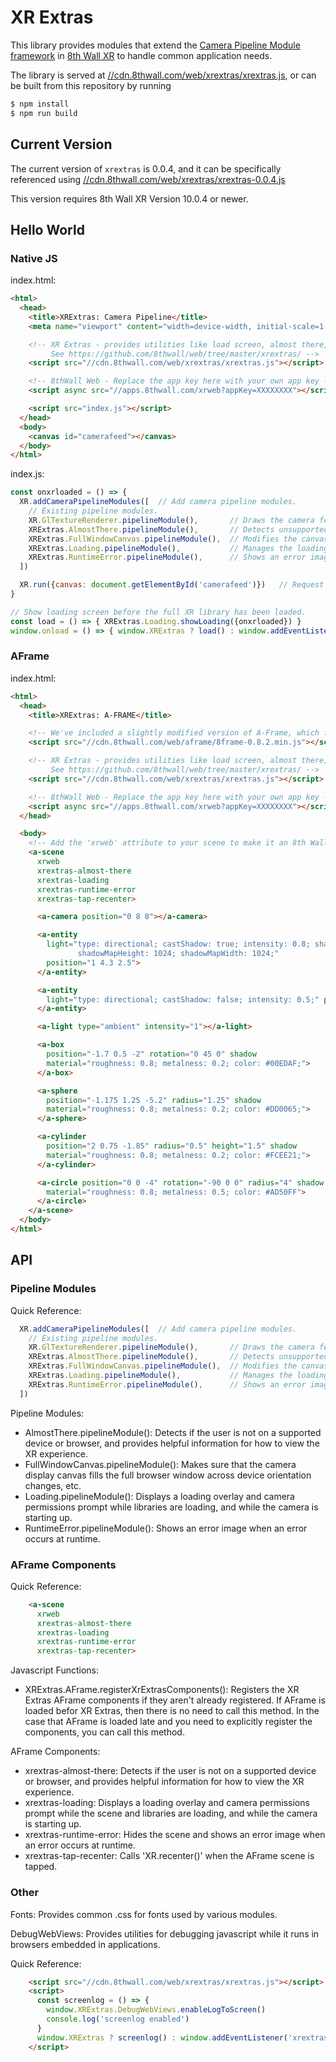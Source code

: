 # XR Extras

This library provides modules that extend the
[Camera Pipeline Module framework](https://docs.8thwall.com/web/#camerapipelinemodule) in
[8th Wall XR](https://8thwall.com/products-web.html) to handle common application needs.

The library is served at
[//cdn.8thwall.com/web/xrextras/xrextras.js](https://cdn.8thwall.com/web/xrextras/xrextras.js), or
can be built from this repository by running

```bash
$ npm install
$ npm run build
```

## Current Version

The current version of `xrextras` is 0.0.4, and it can be specifically referenced using
[//cdn.8thwall.com/web/xrextras/xrextras-0.0.4.js](https://cdn.8thwall.com/web/xrextras/xrextras-0.0.4.js)

This version requires 8th Wall XR Version 10.0.4 or newer.

## Hello World

### Native JS

index.html:

```html
<html>
  <head>
    <title>XRExtras: Camera Pipeline</title>
    <meta name="viewport" content="width=device-width, initial-scale=1.0, user-scalable=no">

    <!-- XR Extras - provides utilities like load screen, almost there, and error handling.
         See https://github.com/8thwall/web/tree/master/xrextras/ -->
    <script src="//cdn.8thwall.com/web/xrextras/xrextras.js"></script>

    <!-- 8thWall Web - Replace the app key here with your own app key -->
    <script async src="//apps.8thwall.com/xrweb?appKey=XXXXXXXX"></script>

    <script src="index.js"></script>
  </head>
  <body>
    <canvas id="camerafeed"></canvas>
  </body>
</html>
```

index.js:

```javascript
const onxrloaded = () => {
  XR.addCameraPipelineModules([  // Add camera pipeline modules.
    // Existing pipeline modules.
    XR.GlTextureRenderer.pipelineModule(),       // Draws the camera feed.
    XRExtras.AlmostThere.pipelineModule(),       // Detects unsupported browsers and gives hints.
    XRExtras.FullWindowCanvas.pipelineModule(),  // Modifies the canvas to fill the window.
    XRExtras.Loading.pipelineModule(),           // Manages the loading screen on startup.
    XRExtras.RuntimeError.pipelineModule(),      // Shows an error image on runtime error.
  ])

  XR.run({canvas: document.getElementById('camerafeed')})   // Request permissions and run camera.
}

// Show loading screen before the full XR library has been loaded.
const load = () => { XRExtras.Loading.showLoading({onxrloaded}) }
window.onload = () => { window.XRExtras ? load() : window.addEventListener('xrextrasloaded', load) }
```

### AFrame

index.html:

```html
<html>
  <head>
    <title>XRExtras: A-FRAME</title>

    <!-- We've included a slightly modified version of A-Frame, which fixes some polish concerns -->
    <script src="//cdn.8thwall.com/web/aframe/8frame-0.8.2.min.js"></script>

    <!-- XR Extras - provides utilities like load screen, almost there, and error handling.
         See https://github.com/8thwall/web/tree/master/xrextras/ -->
    <script src="//cdn.8thwall.com/web/xrextras/xrextras.js"></script>

    <!-- 8thWall Web - Replace the app key here with your own app key -->
    <script async src="//apps.8thwall.com/xrweb?appKey=XXXXXXXX"></script>
  </head>

  <body>
    <!-- Add the 'xrweb' attribute to your scene to make it an 8th Wall Web A-FRAME scene. -->
    <a-scene
      xrweb
      xrextras-almost-there
      xrextras-loading
      xrextras-runtime-error
      xrextras-tap-recenter>

      <a-camera position="0 8 8"></a-camera>

      <a-entity
        light="type: directional; castShadow: true; intensity: 0.8; shadowCameraTop: 7;
               shadowMapHeight: 1024; shadowMapWidth: 1024;"
        position="1 4.3 2.5">
      </a-entity>

      <a-entity
        light="type: directional; castShadow: false; intensity: 0.5;" position="-0.8 3 1.85">
      </a-entity>

      <a-light type="ambient" intensity="1"></a-light>

      <a-box
        position="-1.7 0.5 -2" rotation="0 45 0" shadow
        material="roughness: 0.8; metalness: 0.2; color: #00EDAF;">
      </a-box>

      <a-sphere
        position="-1.175 1.25 -5.2" radius="1.25" shadow
        material="roughness: 0.8; metalness: 0.2; color: #DD0065;">
      </a-sphere>

      <a-cylinder
        position="2 0.75 -1.85" radius="0.5" height="1.5" shadow
        material="roughness: 0.8; metalness: 0.2; color: #FCEE21;">
      </a-cylinder>

      <a-circle position="0 0 -4" rotation="-90 0 0" radius="4" shadow
        material="roughness: 0.8; metalness: 0.5; color: #AD50FF">
      </a-circle>
    </a-scene>
  </body>
</html>
```

## API

### Pipeline Modules

Quick Reference:

```javascript
  XR.addCameraPipelineModules([  // Add camera pipeline modules.
    // Existing pipeline modules.
    XR.GlTextureRenderer.pipelineModule(),       // Draws the camera feed.
    XRExtras.AlmostThere.pipelineModule(),       // Detects unsupported browsers and gives hints.
    XRExtras.FullWindowCanvas.pipelineModule(),  // Modifies the canvas to fill the window.
    XRExtras.Loading.pipelineModule(),           // Manages the loading screen on startup.
    XRExtras.RuntimeError.pipelineModule(),      // Shows an error image on runtime error.
  ])
```

Pipeline Modules:

* AlmostThere.pipelineModule(): Detects if the user is not on a supported device or browser, and
provides helpful information for how to view the XR experience.
* FullWindowCanvas.pipelineModule(): Makes sure that the camera display canvas fills the full
browser window across device orientation changes, etc.
* Loading.pipelineModule(): Displays a loading overlay and camera permissions prompt while
libraries are loading, and while the camera is starting up.
* RuntimeError.pipelineModule(): Shows an error image when an error occurs at runtime.

### AFrame Components

Quick Reference:

```html
    <a-scene
      xrweb
      xrextras-almost-there
      xrextras-loading
      xrextras-runtime-error
      xrextras-tap-recenter>
```

Javascript Functions:

* XRExtras.AFrame.registerXrExtrasComponents(): Registers the XR Extras AFrame components if they
aren't already registered. If AFrame is loaded befor XR Extras, then there is no need to call this
method. In the case that AFrame is loaded late and you need to explicitly register the components,
you can call this method.

AFrame Components:

* xrextras-almost-there: Detects if the user is not on a supported device or browser, and provides
helpful information for how to view the XR experience.
* xrextras-loading: Displays a loading overlay and camera permissions prompt while the scene and
libraries are loading, and while the camera is starting up.
* xrextras-runtime-error: Hides the scene and shows an error image when an error occurs at runtime.
* xrextras-tap-recenter: Calls 'XR.recenter()' when the AFrame scene is tapped.

### Other

Fonts: Provides common .css for fonts used by various modules.

DebugWebViews: Provides utilities for debugging javascript while it runs in browsers embedded in
applications.

Quick Reference:

```html
    <script src="//cdn.8thwall.com/web/xrextras/xrextras.js"></script>
    <script>
      const screenlog = () => {
        window.XRExtras.DebugWebViews.enableLogToScreen()
        console.log('screenlog enabled')
      }
      window.XRExtras ? screenlog() : window.addEventListener('xrextrasloaded', screenlog)
    </script>
```

